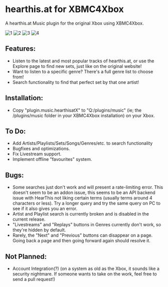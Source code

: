 # hearthis.at for XBMC4Xbox
A hearthis.at Music plugin for the original Xbox using XBMC4Xbox.

![1](https://github.com/faithvoid/plugin.music.hearthisatX/assets/56975081/fc4f772a-2edd-444e-ae82-b66f693dff70)
![2](https://github.com/faithvoid/plugin.music.hearthisatX/assets/56975081/2d1e3d72-ca59-4271-90c0-fbbed2774a40)
![3](https://github.com/faithvoid/plugin.music.hearthisatX/assets/56975081/ed06b3f3-d914-4271-a184-cd68bb86fd53)
![4](https://github.com/faithvoid/plugin.music.hearthisatX/assets/56975081/378ae99d-1fc0-4ca3-89c9-9f74964bf706)

## Features:
- Listen to the latest and most popular tracks of hearthis.at, or use the Explore page to find new sets, just like on the original website!
- Want to listen to a specific genre? There's a full genre list to choose from!
- Search functionality to find that perfect set by that one artist!

## Installation:
- Copy "plugin.music.hearthisatX" to "Q:/plugins/music" (ie; the /plugins/music folder in your XBMC4Xbox installation) on your Xbox. 

## To Do:
- Add Artists/Playlists/Sets/Songs/Genres/etc. to search functionality
- Bugfixes and optimizations.
- Fix Livestream support.
- Implement offline "favourites" system.

## Bugs:
- Some searches just don't work and will present a rate-limiting error. This doesn't seem to be an addon issue, this seems to be an API backend issue with HearThis not liking certain terms (usually terms around 4 characters or less). Try a longer query and try the same query on PC to see if it also gives you an error.
- Artist and Playlist search is currently broken and is disabled in the current release.
- "Livestreams" and "Replays" buttons in Genres currently don't work, so they're hidden by default.
- Rarely, the "Next" and "Previous" buttons can disappear on a page. Going back a page and then going forward again should resolve it. 

 ## Not Planned:
- Account Integration(?) (on a system as old as the Xbox, it sounds like a security nightmare. If someone wants to take on the work, feel free to send a pull request!)
